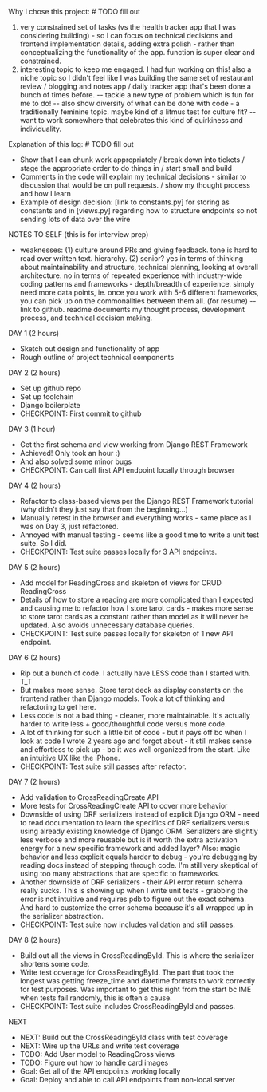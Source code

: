 Why I chose this project: # TODO fill out

1) very constrained set of tasks (vs the health tracker app that I was considering building) - so I can focus on technical decisions and frontend implementation details, adding extra polish - rather than conceptualizing the functionality of the app. function is super clear and constrained.
2) interesting topic to keep me engaged. I had fun working on this! also a niche topic so I didn't feel like I was building the same set of restaurant review / blogging and notes app / daily tracker app that's been done a bunch of times before. -- tackle a new type of problem which is fun for me to do! -- also show diversity of what can be done with code - a traditionally feminine topic. maybe kind of a litmus test for culture fit? -- want to work somewhere that celebrates this kind of quirkiness and individuality.

Explanation of this log: # TODO fill out
- Show that I can chunk work appropriately / break down into tickets / stage the appropriate order to do things in / start small and build
- Comments in the code will explain my technical decisions - similar to discussion that would be on pull requests. / show my thought process and how I learn
- Example of design decision: [link to constants.py] for storing as constants and in [views.py] regarding how to structure endpoints so not sending lots of data over the wire

NOTES TO SELF (this is for interview prep)
- weaknesses: (1) culture around PRs and giving feedback. tone is hard to read over written text. hierarchy. (2) senior? yes in terms of thinking about maintainability and structure, technical planning, looking at overall architecture. no in terms of repeated experience with industry-wide coding patterns and frameworks - depth/breadth of experience. simply need more data points, ie. once you work with 5-6 different frameworks, you can pick up on the commonalities between them all.
(for resume) -- link to github. readme documents my thought process, development process, and technical decision making.

DAY 1 (2 hours)

* Sketch out design and functionality of app
* Rough outline of project technical components

DAY 2 (2 hours)

* Set up github repo
* Set up toolchain
* Django boilerplate
* CHECKPOINT: First commit to github

DAY 3 (1 hour)

* Get the first schema and view working from Django REST Framework
* Achieved! Only took an hour :)
* And also solved some minor bugs
* CHECKPOINT: Can call first API endpoint locally through browser

DAY 4 (2 hours)

* Refactor to class-based views per the Django REST Framework tutorial (why didn't they just say that from the beginning...)
* Manually retest in the browser and everything works - same place as I was on Day 3, just refactored.
* Annoyed with manual testing - seems like a good time to write a unit test suite. So I did.
* CHECKPOINT: Test suite passes locally for 3 API endpoints.

DAY 5 (2 hours)

* Add model for ReadingCross and skeleton of views for CRUD ReadingCross
* Details of how to store a reading are more complicated than I expected and causing me to refactor how I store tarot cards - makes more sense to store tarot cards as a constant rather than model as it will never be updated. Also avoids unnecessary database queries.
* CHECKPOINT: Test suite passes locally for skeleton of 1 new API endpoint.

DAY 6 (2 hours)

* Rip out a bunch of code. I actually have LESS code than I started with. T_T
* But makes more sense. Store tarot deck as display constants on the frontend rather than Django models. Took a lot of thinking and refactoring to get here.
* Less code is not a bad thing - cleaner, more maintainable. It's actually harder to write less + good/thoughtful code versus more code.
* A lot of thinking for such a little bit of code - but it pays off bc when I look at code I wrote 2 years ago and forgot about - it still makes sense and effortless to pick up - bc it was well organized from the start. Like an intuitive UX like the iPhone.
* CHECKPOINT: Test suite still passes after refactor.

DAY 7 (2 hours)
* Add validation to CrossReadingCreate API
* More tests for CrossReadingCreate API to cover more behavior
* Downside of using DRF serializers instead of explicit Django ORM - need to read documentation to learn the specifics of DRF serializers versus using already existing knowledge of Django ORM. Serializers are slightly less verbose and more reusable but is it worth the extra activation energy for a new specific framework and added layer? Also: magic behavior and less explicit equals harder to debug - you're debugging by reading docs instead of stepping through code. I'm still very skeptical of using too many abstractions that are specific to frameworks.
* Another downside of DRF serializers - their API error return schema really sucks. This is showing up when I write unit tests - grabbing the error is not intuitive and requires pdb to figure out the exact schema. And hard to customize the error schema because it's all wrapped up in the serializer abstraction.
* CHECKPOINT: Test suite now includes validation and still passes.

DAY 8 (2 hours)
* Build out all the views in CrossReadingById. This is where the serializer shortens some code.
* Write test coverage for CrossReadingById. The part that took the longest was getting freeze_time and datetime formats to work correctly for test purposes. Was important to get this right from the start bc IME when tests fail randomly, this is often a cause.
* CHECKPOINT: Test suite includes CrossReadingById and passes.

NEXT
* NEXT: Build out the CrossReadingById class with test coverage
* NEXT: Wire up the URLs and write test coverage
* TODO: Add User model to ReadingCross views
* TODO: Figure out how to handle card images
* Goal: Get all of the API endpoints working locally
* Goal: Deploy and able to call API endpoints from non-local server



